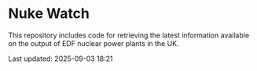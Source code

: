# Nuke Watch

This repository includes code for retrieving the latest information available on the output of EDF nuclear power plants in the UK.

Last updated: 2025-09-03 18:21